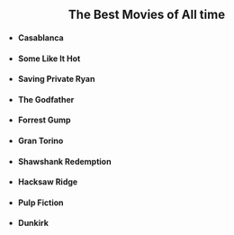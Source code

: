 <h2 align = "center"> The Best Movies of All time </h2>


* <h4> Casablanca </h4> 
* <h4> Some Like It Hot </h4> 
* <h4> Saving Private Ryan </h4> 
* <h4> The Godfather </h4> 
* <h4> Forrest Gump </h4> 
* <h4> Gran Torino </h4> 
* <h4> Shawshank Redemption </h4> 
* <h4> Hacksaw Ridge </h4> 
* <h4> Pulp Fiction </h4> 
* <h4> Dunkirk </h4>
